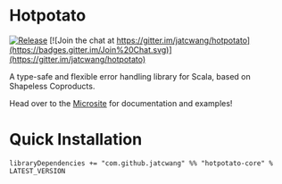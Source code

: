# Hotpotato

[![Release](https://img.shields.io/nexus/r/com.github.jatcwang/hotpotato-core_2.13?server=https%3A%2F%2Foss.sonatype.org)](https://oss.sonatype.org/content/repositories/releases/com/github/jatcwang/hotpotato-core_2.13/)
[![Join the chat at https://gitter.im/jatcwang/hotpotato](https://badges.gitter.im/Join%20Chat.svg)](https://gitter.im/jatcwang/hotpotato)

A type-safe and flexible error handling library for Scala, based on Shapeless Coproducts.

Head over to the [Microsite](https://jatcwang.github.io/hotpotato/) for documentation and examples!

# Quick Installation

```
libraryDependencies += "com.github.jatcwang" %% "hotpotato-core" % LATEST_VERSION
```

